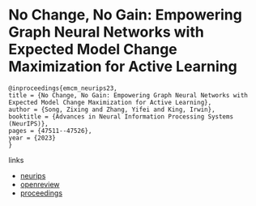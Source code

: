 # No Change, No Gain: Empowering Graph Neural Networks with Expected Model Change Maximization for Active Learning

```
@inproceedings{emcm_neurips23,
title = {No Change, No Gain: Empowering Graph Neural Networks with Expected Model Change Maximization for Active Learning},
author = {Song, Zixing and Zhang, Yifei and King, Irwin},
booktitle = {Advances in Neural Information Processing Systems (NeurIPS)},
pages = {47511--47526},
year = {2023}
}
```

links
- [neurips](https://nips.cc/Conferences/2023/Schedule?showEvent=72639)
- [openreview](https://openreview.net/forum?id=8aDG51pxFc)
- [proceedings](https://papers.nips.cc//paper_files/paper/2023/hash/944ecf65a46feb578a43abfd5cddd960-Abstract-Conference.html)
